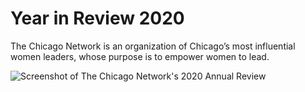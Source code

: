 # Year in Review 2020

The Chicago Network is an organization of Chicago’s most influential women leaders, whose purpose is to empower women to lead.

![Screenshot of The Chicago Network's 2020 Annual Review](https://user-images.githubusercontent.com/8893713/125538632-82d48775-13dd-433b-8702-ec4274075669.png)
